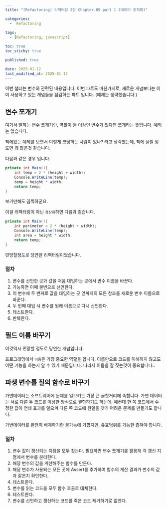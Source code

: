 ```yaml
---
title: "[Refactoring] 리팩터링 2판 Chapter.09 part 1 (데이터 조직화)"

categories:
  -  Refactoring
  
tags:
  - [Refactoring, javascript]

toc: true
toc_sticky: true

published: true

date: 2025-01-12
last_modified_at: 2025-01-12
---
```


이번 챕터는 변수와 관련된 내용입니다. 이번 파트도 마찬가지로, 새로운 개념보다는 이미 사용하고 있는 개념들을 점검하는 파트 입니다. (예제는 생략했습니다.)

## 변수 쪼개기

여기서 말하는 변수 쪼개기란, 역할이 둘 이상인 변수가 있다면 쪼개라는 뜻입니다. 예외는 없습니다.

책에있는 예제를 보면서 이렇게 코딩하는 사람이 있나? 라고 생각했는데, 책에 실릴 정도면 꽤 많은것 같습니다.

다음과 같은 경우 입니다.

```cs
private int Main(){
	int temp = 2 * (height + width);
	Console.WriteLine(temp);
	temp = height * width;
	return temp;
}
```

보기만해도 끔찍하군요. 

이걸 리팩터링이 아닌 `정상화`하면 다음과 같습니다.

```cs
private int Main(){
	int perimeter = 2 * (height + width);
	Console.WriteLine(temp);
	int area = height * width;
	return temp;
}
```

민망할정도로 당연한 리팩터링이었습니다.

### 절차
1. 변수를 선언한 곳과 값을 처음 대입하는 곳에서 변수 이름을 바꾼다.
2. 가능하면 이때 불변으로 선언한다.
3. 이 변수에 두 번째로 값을 대입하는 곳 앞까지의 모든 참조를 새로운 변수 이름으로 바꾼다.
4. 두 번째 대입 시 변수를 원래 이름으로 다시 선언한다.
5. 테스트한다.
6. 반복한다.

## 필드 이름 바꾸기

이것역시 민망할 정도로 당연한 개념입니다. 

프로그래밍에서 `이름`은 가장 중요한 역할을 합니다. 이름만으로 코드를 이해하지 않고도 어떤 기능을 하는지 알 수 있기 때문입니다. 따라서 이름을 잘 짓는것이 중요합니다..

## 파생 변수를 질의 함수로 바꾸기

가변데이터는 소프트웨어에 문제를 일으키는 가장 큰 골칫거리에 속합니다. 가변 데이터는 서로 다른 두 코드를 이상한 방식으로 결합하기도 하는데, 예컨대 한 쪽 코드에서 수정한 값이 연쇄 효과를 일으켜 다른 쪽 코드에 원일을 찾기 어려운 문제를 만들기도 합니다.

가변데이터를 완전히 배제하기란 불가능에 가깝지만, 유효범위를 가능한 좁혀야 합니다.

### 절차

1. 변수 값이 갱신되는 지점을 모두 찾는다. 필요하면 변수 쪼개기를 활용해 각 갱신 지점에서 변수를 분리한다.
2. 해당 변수의 값을 계산해주는 함수를 만든다.
3. 해당 변수가 사용되는 모든 곳에 Assert를 추가하여 함수의 계산 결과가 변수의 값과 같은지 확인한다.
4. 테스트한다.
5. 변수를 읽는 코드를 모두 함수 호출로 대체한다.
6. 테스트한다.
7. 변수를 선언하고 갱신하는 코드를 죽은 코드 제거하기로 없앤다.



